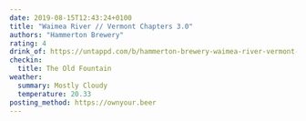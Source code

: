 ```yaml
---
date: 2019-08-15T12:43:24+0100
title: "Waimea River // Vermont Chapters 3.0"
authors: "Hammerton Brewery"
rating: 4
drink_of: https://untappd.com/b/hammerton-brewery-waimea-river-vermont-chapters-3-0/2730744
checkin:
  title: The Old Fountain
weather:
  summary: Mostly Cloudy
  temperature: 20.33
posting_method: https://ownyour.beer
---
```

